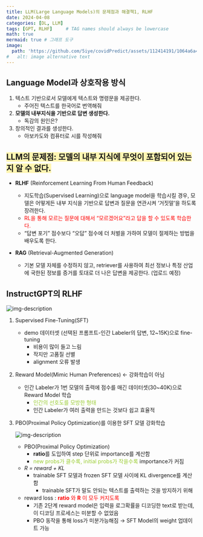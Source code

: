 ```yaml
---
title: LLM(Large Language Models)의 문제점과 해결책1, RLHF
date: 2024-04-08
categories: [DL, LLM]
tags: [GPT, RLHF]     # TAG names should always be lowercase
math: true
mermaid: true # 그래프 도구
image:
  path: 'https://github.com/5iye/covidPredict/assets/112414191/1064a6a4-90ef-4106-80ed-cd52c0807053'
#   alt: image alternative text
---
```

## Language Model과 상호작용 방식

1. 텍스트 기반으로서 모델에게 텍스트와 명령문을 제공한다.  
     - 주어진 텍스트를 한국어로 번역해줘
2. **모델의 내부지식을 기반으로 답변 생성한다.**
     - 독감의 원인은?
3. 창의적인 결과를 생성한다.
    - 아보카도와 컴퓨터로 시를 작성해줘

## <span style="background-color:#fff5b1">  LLM의 문제점: 모델의 내부 지식에 무엇이 포함되어 있는지 알 수 없다. </span>

- **RLHF** (Reinforcement Learning From Human Feedback)
    - 지도학습(Supervised Learning)으로 language model을 학습시킬 경우, 모델은 어떻게든 내부 지식을 기반으로 답변과 질문을 연관시켜 ‘거짓말’을 하도록 장려한다.
    - <span style="color:red"> RL을 통해 모르는 질문에 대해서 “모르겠어요”라고 답을 할 수 있도록 학습한다. </span>
    - “답변 포기” 점수보다 “오답” 점수에 더 처벌을 가하여 모델이 절제하는 방법을 배우도록 한다.
    

- **RAG** (Retrieval-Augmented Generation)
    - 기본 모델 자체를 수정하지 않고, retriever를 사용하여 최선 정보나 특정 산업에 국한된 정보를 증거를 토대로 더 나은 답변을 제공한다. (업로드 예정)



    
## **InstructGPT의 RLHF**

![img-description](https://github.com/5iye/covidPredict/assets/112414191/1064a6a4-90ef-4106-80ed-cd52c0807053)


1. Supervised Fine-Tuning(SFT)
    - demo 데이터셋 (선택된 프롬프트-인간 Labeler의 답변, 12~15K)으로 fine-tuning
        - 비용이 많이 들고 느림
        - 작지만 고품질 선별
        - alignment 오류 발생
2. Reward Model(Mimic Human Preferences)  ← 강화학습이 아님
    - 인간 Labeler가 1번 모델의 출력에 점수를 매긴 데이터셋(30~40K)으로 Reward Model 학습
        - <span style="color:yellowgreen"> 인간의 선호도를 모방한 형태 </span>
        - 인간 Labeler가 여러 출력을 만드는 것보다 쉽고 효율적
3. PBO(Proximal Policy Optimization)를 이용한 SFT 모델 강화학습
    

    ![img-description](https://github.com/5iye/covidPredict/assets/112414191/91081e9c-fcc9-4691-a4ae-046d96225537)
    
    - PBO(Proximal Policy Optimization)
        - **ratio**를 도입하여 step 단위로 importance를 계산함
        - <span style="color:yellowgreen"> new probs가 클수록, initial probs가 작을수록 </span> importance가 커짐
    - *R = reward + KL*
        - trainable SFT 모델과 frozen SFT 모델 사이에 KL divergence를 계산함
            - trainable SFT가 말도 안되는 텍스트를 출력하는 것을 방지하기 위해
    - reward loss : <span style="color:red"> **ratio** 와 **R** 이 모두 커지도록 </span>
        - 기존 2단계 reward model은 입력을 로그확률을 디코딩한 text로 받는데, 이 디코딩 프로세스는 미분할 수 없었음
        - PBO 동작을 통해 loss가 미분가능해짐 → SFT Model의 weight 업데이트 가능



